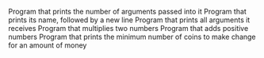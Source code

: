 Program that prints the number of arguments passed into it
Program that prints its name, followed by a new line
Program that prints all arguments it receives
Program that multiplies two numbers
Program that adds positive numbers
Program that prints the minimum number of coins to make change for an amount of money
